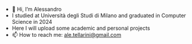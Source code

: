 - 👋 Hi, I’m Alessandro
- I studied at Università degli Studi di Milano and graduated in Computer Science in 2024
- Here I will upload some academic and personal projects
- 📫 How to reach me: ale.tellarini@gmail.com

<!---
ilTella/ilTella is a ✨ special ✨ repository because its `README.md` (this file) appears on your GitHub profile.
You can click the Preview link to take a look at your changes.
--->

